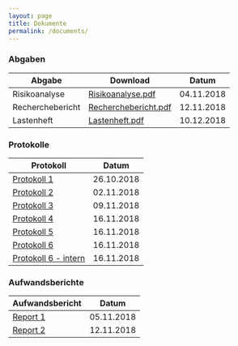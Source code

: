 ```yaml
---
layout: page
title: Dokumente
permalink: /documents/
---
```


### Abgaben

| Abgabe           | Download                                     | Datum      |
|------------------|----------------------------------------------|------------|
| Risikoanalyse    | [Risikoanalyse.pdf](Risikoanalyse.pdf)       | 04.11.2018 |
| Recherchebericht | [Recherchebericht.pdf](Recherchebericht.pdf) | 12.11.2018 |
| Lastenheft       | [Lastenheft.pdf](Lastenheft.pdf)             | 10.12.2018 |

### Protokolle

| Protokoll                  | Datum      |
|----------------------------|------------|
| [Protokoll 1](protocol/1/) | 26.10.2018 |
| [Protokoll 2](protocol/2/) | 02.11.2018 |
| [Protokoll 3](protocol/3/) | 09.11.2018 |
| [Protokoll 4](protocol/4/) | 16.11.2018 |
| [Protokoll 5](protocol/5/) | 16.11.2018 |
| [Protokoll 6](protocol/6/) | 16.11.2018 |
| [Protokoll 6 - intern](protocol/6-i/) | 16.11.2018 |

### Aufwandsberichte

| Aufwandsbericht       | Datum      |
|-----------------------|------------|
| [Report 1](report/1/) | 05.11.2018 |
| [Report 2](report/2/) | 12.11.2018 |
